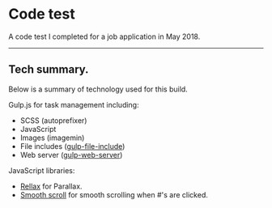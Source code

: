 # Code test

A code test I completed for a job application in May 2018.

---

## Tech summary.

Below is  a summary of technology used for this build.

Gulp.js for task management including:

- SCSS (autoprefixer)
- JavaScript
- Images (imagemin)
- File includes ([gulp-file-include](https://www.npmjs.com/package/gulp-file-include))
- Web server ([gulp-web-server](https://github.com/schickling/gulp-webserver))

JavaScript libraries:

- [Rellax](https://github.com/dixonandmoe/rellax) for Parallax.
- [Smooth scroll](http://github.com/cferdinandi/smooth-scroll) for smooth scrolling when #'s are clicked.
